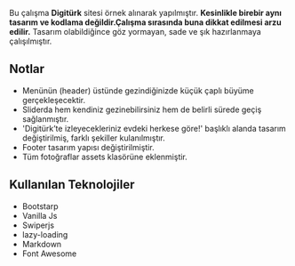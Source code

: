 Bu çalışma **Digitürk** sitesi örnek alınarak yapılmıştır.
**Kesinlikle birebir aynı tasarım ve kodlama değildir.Çalışma sırasında buna dikkat edilmesi arzu edilir.**
Tasarım olabildiğince göz yormayan, sade ve şık hazırlanmaya çalışılmıştır.
## Notlar
+ Menünün (header) üstünde gezindiğinizde küçük çaplı büyüme gerçekleşecektir.
+ Sliderda hem kendiniz gezinebilirsiniz hem de belirli sürede geçiş sağlanmıştır.
+ 'Digitürk’te izleyecekleriniz evdeki herkese göre!' başlıklı alanda tasarım değiştirilmiş, farklı şekiller kulanılmıştır.
+ Footer tasarım yapısı değiştirilmiştir.
+ Tüm fotoğraflar assets klasörüne eklenmiştir.




## Kullanılan Teknolojiler
+ Bootstarp
+ Vanilla Js
+ Swiperjs
+ lazy-loading
+ Markdown
+ Font Awesome